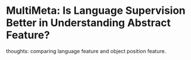 # MultiMeta: Is Language Supervision Better in Understanding Abstract Feature?

thoughts: comparing language feature and object position feature.

